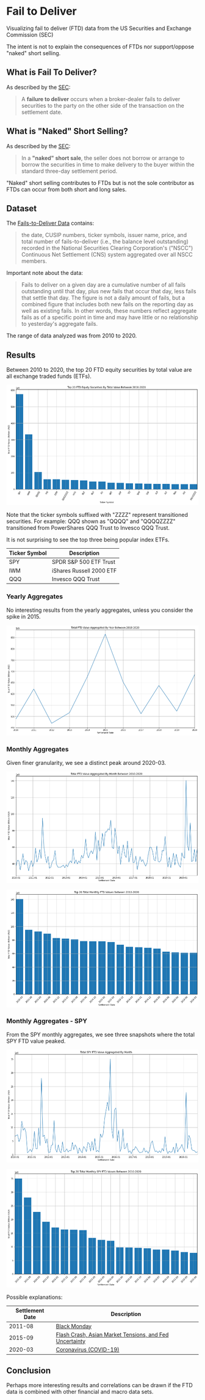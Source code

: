 # Fail to Deliver

Visualizing fail to deliver (FTD) data from the US Securities and Exchange Commission (SEC)

The intent is not to explain the consequences of FTDs nor support/oppose "naked" short selling. 

## What is Fail To Deliver?

As described by the [SEC](https://www.sec.gov/investor/pubs/regsho.htm):
> A **failure to deliver** occurs when a broker-dealer fails to deliver securities to the party on the other side of the transaction on the settlement date.

## What is "Naked" Short Selling?

As described by the [SEC](https://www.sec.gov/investor/pubs/regsho.htm):
>In a **"naked" short sale**, the seller does not borrow or arrange to borrow the securities in time to make delivery to the buyer within the standard three-day settlement period.

"Naked" short selling contributes to FTDs but is not the sole contributor as FTDs can occur from both short and long sales.

## Dataset

The [Fails-to-Deliver Data](https://www.sec.gov/data/foiadocsfailsdatahtm) contains:
> the date, CUSIP numbers, ticker symbols, issuer name, price, and total number of fails-to-deliver (i.e., the balance level outstanding) recorded in the National Securities Clearing Corporation's ("NSCC") Continuous Net Settlement (CNS) system aggregated over all NSCC members.

Important note about the data:
> Fails to deliver on a given day are a cumulative number of all fails outstanding until that day, plus new fails that occur that day, less fails that settle that day. The figure is not a daily amount of fails, but a combined figure that includes both new fails on the reporting day as well as existing fails. In other words, these numbers reflect aggregate fails as of a specific point in time and may have little or no relationship to yesterday's aggregate fails.

The range of data analyzed was from 2010 to 2020.

## Results

Between 2010 to 2020, the top 20 FTD equity securities by total value are all exchange traded funds (ETFs).

![Top 20 FTD Equity Securities By Total Value Between 2010-2020](res/Top_20_FTD_Equity_Securities_By_Total_USD_Between_2010-2020.png)

Note that the ticker symbols suffixed with "ZZZZ" represent transitioned securities. For example: QQQ shown as "QQQQ" and "QQQQZZZZ" transitioned from PowerShares QQQ Trust to Invesco QQQ Trust.

It is not surprising to see the top three being popular index ETFs.

| Ticker Symbol | Description   |
|---            |---            |
| SPY           | SPDR S&P 500 ETF Trust |
| IWM           | iShares Russell 2000 ETF |
| QQQ           | Invesco QQQ Trust |

### Yearly Aggregates

No interesting results from the yearly aggregates, unless you consider the spike in 2015.

![Total FTD Value Aggregated By Year Between 2010-2020.png](res/Total_FTD_Value_Aggregated_By_Year_Between_2010-2020.png)

### Monthly Aggregates

Given finer granularity, we see a distinct peak around 2020-03.

![Total FTD Value Aggregated By Month Between 2010-2020](res/Total_FTD_Value_Aggregated_By_Month_Between_2010-2020.png)

![Top Total Monthly FTD Values Between 2010-2020](res/Top_20_Total_Monthly_FTD_Values_Between_2010-2020.png)

### Monthly Aggregates - SPY

From the SPY monthly aggregates, we see three snapshots where the total SPY FTD value peaked.

![Total SPY FTD Value Aggregated By Month](res/Total_SPY_FTD_Value_Aggregated_By_Month.png)

![Top 20 Total Monthly SPY FTD Values Between 2010-2020](res/Top_20_Total_Monthly_SPY_FTD_Values_Between_2010-2020.png)

Possible explanations: 

| Settlement Date | Description |
|---              |---              |
| 2011-08         | [Black Monday](https://en.wikipedia.org/wiki/Black_Monday_(2011)) |
| 2015-09         | [Flash Crash, Asian Market Tensions, and Fed Uncertainty](https://en.wikipedia.org/wiki/2015%E2%80%932016_stock_market_selloff) |
| 2020-03         | [Coronavirus (COVID-19)](https://en.wikipedia.org/wiki/2020_stock_market_crash) |

## Conclusion

Perhaps more interesting results and correlations can be drawn if the FTD data is combined with other financial and macro data sets.
